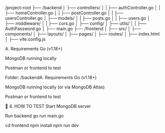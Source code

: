 /project-root
├── /backend
│   ├── controllers/
│   |   ├── authController.go
│   |   ├── homeController.go
│   |   ├── postController.go
│   |   ├── usersController.go
│   ├── models/
│   |   ├── posts.go
│   |   ├── users.go
│   ├── middleware/
│   |   ├── cors.go
│   ├── config/
│   ├── utils/
│   |   ├── AuthPassword.go
│   ├── main.go
├── /frontend
│   ├── src/
│   ├── components/
│   ├── layouts/
│   ├── pages/
│   ├── routes/
│   ├── index.html
│   ├── vite.config.js


A. Requirements
Go (v1.18+)

MongoDB running locally

Postman or frontend to test

Folder: /backendA. Requirements
Go (v1.18+)

MongoDB running locally (or via MongoDB Atlas)

Postman or frontend to test



📂 4. HOW TO TEST
Start MongoDB server

Run backend
go run main.go

cd frontend
npm install
npm run dev
